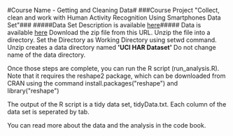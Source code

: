 #Course Name - Getting and Cleaning Data#
###Course Project "Collect,  clean and work with  Human Activity Recognition Using Smartphones Data Set"###
#####Data Set Description is available [here](http://archive.ics.uci.edu/ml/datasets/Human+Activity+Recognition+Using+Smartphones)#####
Data is available [here](https://d396qusza40orc.cloudfront.net/getdata%2Fprojectfiles%2FUCI%20HAR%20Dataset.zip)
Download the zip file from this URL.
Unzip the file into a directory. Set the Directory as Working Directory using setwd command. Unzip creates a data directory named **'UCI HAR Dataset'**
Do not change name of the data directory.

Once those steps are complete, you can run the R script (run_analysis.R). Note that it requires the reshape2 package, which can be downloaded from CRAN using the command 
install.packages("reshape") and library("reshape")

The output of the R script is a tidy data set, tidyData.txt. Each column of the data set is seperated by tab.

You can read more about the data and the analysis in the code book.